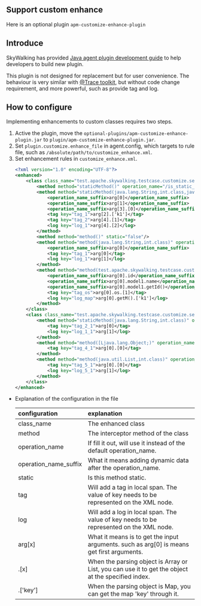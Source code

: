 ## Support custom enhance 
Here is an optional plugin `apm-customize-enhance-plugin`

## Introduce
SkyWalking has provided [Java agent plugin development guide](Java-Plugin-Development-Guide.md) to help developers to build new plugin. 

This plugin is not designed for replacement but for user convenience. The behaviour is very similar with [@Trace toolkit](Application-toolkit-trace.md), but without code change requirement, and more powerful, such as provide tag and log.                                                                                                      

## How to configure
Implementing enhancements to custom classes requires two steps.

1. Active the plugin, move the `optional-plugins/apm-customize-enhance-plugin.jar` to `plugin/apm-customize-enhance-plugin.jar`.
2. Set `plugin.customize.enhance_file` in agent.config, which targets to rule file, such as `/absolute/path/to/customize_enhance.xml`.
3. Set enhancement rules in `customize_enhance.xml`.
	```xml
	<?xml version="1.0" encoding="UTF-8"?>
	<enhanced>
	    <class class_name="test.apache.skywalking.testcase.customize.service.TestService1">
	        <method method="staticMethod()" operation_name="/is_static_method" static="true"/>
	        <method method="staticMethod(java.lang.String,int.class,java.util.Map,java.util.List,[Ljava.lang.Object;)" operation_name="/is_static_method_args" static="true">
	            <operation_name_suffix>arg[0]</operation_name_suffix>
	            <operation_name_suffix>arg[1]</operation_name_suffix>
	            <operation_name_suffix>arg[3].[0]</operation_name_suffix>
	            <tag key="tag_1">arg[2].['k1']</tag>
	            <tag key="tag_2">arg[4].[1]</tag>
	            <log key="log_1">arg[4].[2]</log>
	        </method>
	        <method method="method()" static="false"/>
	        <method method="method(java.lang.String,int.class)" operation_name="/method_2" static="false">
	            <operation_name_suffix>arg[0]</operation_name_suffix>
	            <tag key="tag_1">arg[0]</tag>
	            <log key="log_1">arg[1]</log>
	        </method>
	        <method method="method(test.apache.skywalking.testcase.customize.model.Model0,java.lang.String,int.class)" operation_name="/method_3" static="false">
	            <operation_name_suffix>arg[0].id</operation_name_suffix>
	            <operation_name_suffix>arg[0].model1.name</operation_name_suffix>
	            <operation_name_suffix>arg[0].model1.getId()</operation_name_suffix>
	            <tag key="tag_os">arg[0].os.[1]</tag>
	            <log key="log_map">arg[0].getM().['k1']</log>
	        </method>
	    </class>
	    <class class_name="test.apache.skywalking.testcase.customize.service.TestService2">
	        <method method="staticMethod(java.lang.String,int.class)" operation_name="/is_2_static_method" static="true">
	            <tag key="tag_2_1">arg[0]</tag>
	            <log key="log_1_1">arg[1]</log>
	        </method>
	        <method method="method([Ljava.lang.Object;)" operation_name="/method_4" static="false">
	            <tag key="tag_4_1">arg[0].[0]</tag>
	        </method>
	        <method method="method(java.util.List,int.class)" operation_name="/method_5" static="false">
	            <tag key="tag_5_1">arg[0].[0]</tag>
	            <log key="log_5_1">arg[1]</log>
	        </method>
	    </class>
	</enhanced>
	```

- Explanation of the configuration in the file

	| configuration  | explanation |
	|:----------------- |:---------------|
	| class_name | The enhanced class |
	| method | The interceptor method of the class |
	| operation_name | If fill it out, will use it instead of the default operation_name. |
	| operation_name\_suffix | What it means adding dynamic data after the operation_name. |
	| static | Is this method static. |
	| tag | Will add a tag in local span. The value of key needs to be represented on the XML node. |
	| log | Will add a log in local span. The value of key needs to be represented on the XML node. |
	| arg[x]   | What it means is to get the input arguments. such as arg[0] is means get first arguments. |
	| .[x]     | When the parsing object is Array or List, you can use it to get the object at the specified index. |
	| .['key'] | When the parsing object is Map, you can get the map 'key' through it.|

